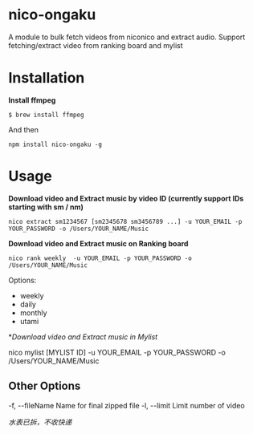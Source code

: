 # nico-ongaku
A module to bulk fetch videos from niconico and extract audio. Support fetching/extract video from ranking board and mylist

Installation
==========

**Install ffmpeg**

```
$ brew install ffmpeg
```

And then

```
npm install nico-ongaku -g
```

Usage
=========

**Download video and Extract music by video ID (currently support IDs starting with sm / nm)**

```
nico extract sm1234567 [sm2345678 sm3456789 ...] -u YOUR_EMAIL -p YOUR_PASSWORD -o /Users/YOUR_NAME/Music
```

**Download video and Extract music on Ranking board**

```
nico rank weekly  -u YOUR_EMAIL -p YOUR_PASSWORD -o /Users/YOUR_NAME/Music
```

Options:
  * weekly
  * daily
  * monthly
  * utami

**Download video and Extract music in Mylist*

nico mylist [MYLIST ID]  -u YOUR_EMAIL -p YOUR_PASSWORD -o /Users/YOUR_NAME/Music


Other Options
------------

  -f, --fileName <fileName>  Name for final zipped file
  -l, --limit <Number>        Limit number of video


*水表已拆，不收快递*